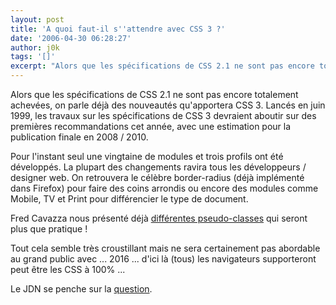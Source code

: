 ```yaml
---
layout: post
title: 'A quoi faut-il s''attendre avec CSS 3 ?'
date: '2006-04-30 06:28:27'
author: j0k
tags: '[]'
excerpt: "Alors que les spécifications de CSS 2.1 ne sont pas encore totalement achevées, on parle déjà des nouveautés qu'apportera CSS 3.     \nLancés en juin 1999, les travaux sur les spécifications de CSS 3 devraient aboutir sur des premières recommandations cet année, avec une estimation pour la publication finale en 2008 / 2010.  \n  \nPour l'instant seul      …"
---
```


Alors que les spécifications de CSS 2.1 ne sont pas encore totalement achevées, on parle déjà des nouveautés qu'apportera CSS 3.
Lancés en juin 1999, les travaux sur les spécifications de CSS 3 devraient aboutir sur des premières recommandations cet année, avec une estimation pour la publication finale en 2008 / 2010.

Pour l'instant seul une vingtaine de modules et trois profils ont été développés. La plupart des changements ravira tous les développeurs / designer web. On retrouvera le célèbre border-radius (déjà implémenté dans Firefox) pour faire des coins arrondis ou encore des modules comme Mobile, TV et Print pour différencier le type de document.

Fred Cavazza nous présenté déjà [différentes pseudo-classes](http://www.j0k3r.net/news-css-3-revolutionne-les-formulaires-898.html) qui seront plus que pratique !

Tout cela semble très croustillant mais ne sera certainement pas abordable au grand public avec ... 2016 ... d'ici là (tous) les navigateurs supporteront peut être les CSS à 100% ...

Le JDN se penche sur la [question](http://developpeur.journaldunet.com/tutoriel/css/060426-pourquoi-css3.shtml).
